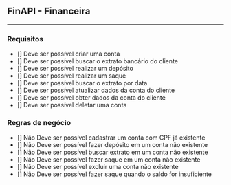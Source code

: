 ## FinAPI - Financeira


----


### Requisitos

- [] Deve ser possível criar uma conta
- [] Deve ser possível buscar o extrato bancário do cliente
- [] Deve ser possível realizar um depósito
- [] Deve ser possível realizar um saque
- [] Deve ser possível buscar o extrato por data
- [] Deve ser possível atualizar dados da conta do cliente
- [] Deve ser possível obter dados da conta do cliente
- [] Deve ser possível deletar uma conta

###  Regras de negócio

- [] Não Deve ser possível cadastrar um conta com CPF já existente
- [] Não Deve ser possível fazer depósito em um conta não existente
- [] Não Deve ser possível buscar extrato em um conta não existente
- [] Não Deve ser possível fazer saque em um conta não existente
- [] Não Deve ser possível excluir uma conta não existente
- [] Não Deve ser possível fazer saque quando o saldo for insuficiente


